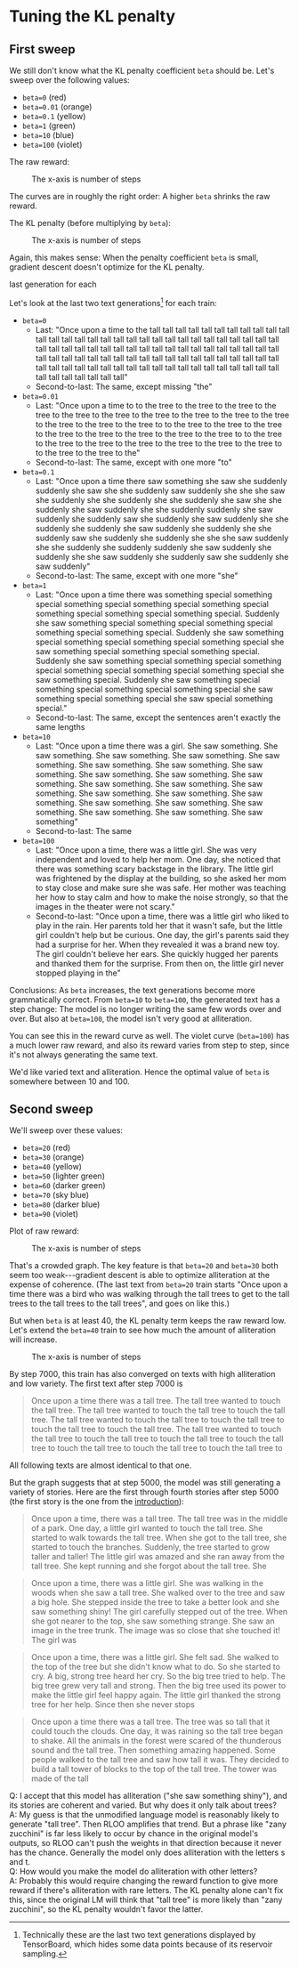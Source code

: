 # Tuning the KL penalty

## First sweep

We still don't know what the KL penalty coefficient `beta`
should be. Let's sweep over
the following values:

- `beta=0` (red)
- `beta=0.01` (orange)
- `beta=0.1` (yellow)
- `beta=1` (green)
- `beta=10` (blue)
- `beta=100` (violet)


<!--  

20241030-225813soft-crafty-quetzal-of-tolerance


20241031-000513tall-opal-silkworm-from-hell


20241031-011205greedy-scrupulous-labradoodle-of-awe


20241031-021901rough-hypnotic-bug-of-ampleness


20241031-032527quizzical-muscular-cockatoo-from-ganymede


20241031-043206optimistic-deft-starfish-of-radiance

-->


The raw reward:

<figure>
  <img src=assets/sweep_raw_reward.png alt=""/>
  <figcaption>The x-axis is number of steps</figcaption>
</figure>

The curves are in roughly the right order: A higher `beta` 
shrinks the raw reward.

The KL penalty (before multiplying by `beta`):

<figure>
  <img src=assets/sweep_kl_penalty.png alt=""/>
  <figcaption>The x-axis is number of steps</figcaption>
</figure>

Again, this makes sense: When the penalty coefficient `beta` is small,
gradient descent doesn't optimize for the KL penalty.

last generation for each

Let's look at the last two text generations[^note] for each train:

- `beta=0`
  - Last: "Once upon a time to the tall tall tall tall tall tall tall tall tall tall tall tall tall tall tall tall tall tall tall tall tall tall tall tall tall tall tall tall tall tall tall tall tall tall tall tall tall tall tall tall tall tall tall tall tall tall tall tall tall tall tall tall tall tall tall tall tall tall tall tall tall tall tall tall tall tall tall tall tall tall tall tall tall tall tall tall tall tall tall tall tall tall tall tall tall tall tall tall tall tall tall tall tall tall"
  - Second-to-last: The same, except missing "the"
- `beta=0.01`
    - Last: "Once upon a time to to the tree to the tree to the tree to the tree to the tree to the tree to the tree to the tree to the tree to the tree to the tree to the tree to the tree to to the tree to the tree to the tree to the tree to the tree to the tree to the tree to the tree to to the tree to the tree to the tree to the tree to the tree to the tree to the tree to to the tree to the tree to the"
    - Second-to-last: The same, except with one more "to"
- `beta=0.1` 
    - Last: "Once upon a time there saw something she saw she suddenly suddenly she saw she she suddenly saw suddenly she she she saw she suddenly she she suddenly she she suddenly she saw she she suddenly she saw suddenly she she suddenly suddenly she saw suddenly she suddenly saw she suddenly she saw suddenly she she suddenly she suddenly she saw suddenly she suddenly she she suddenly saw she suddenly she suddenly she she she saw suddenly she she suddenly she suddenly suddenly she saw suddenly she suddenly she she saw suddenly she suddenly saw she suddenly she saw suddenly"
    - Second-to-last: The same, except with one more "she"
- `beta=1` 
    - Last: "Once upon a time there was something special something special something special something special something special something special something special something special. Suddenly she saw something special something special something special something special something special. Suddenly she saw something special something special something special something special she saw something special something special something special. Suddenly she saw something special something special something special something special something special something special she saw something special. Suddenly she saw something special something special something special something special she saw something special something special she saw special something special."
    - Second-to-last: The same, except the sentences aren't exactly the same lengths
- `beta=10` 
    - Last: "Once upon a time there was a girl. She saw something. She saw something. She saw something. She saw something. She saw something. She saw something. She saw something. She saw something. She saw something. She saw something. She saw something. She saw something. She saw something. She saw something. She saw something. She saw something. She saw something. She saw something. She saw something. She saw something. She saw something. She saw something. She saw something"
    - Second-to-last: The same
- `beta=100`
    - Last: "Once upon a time, there was a little girl. She was very independent and loved to help her mom. One day, she noticed that there was something scary backstage in the library. The little girl was frightened by the display at the building, so she asked her mom to stay close and make sure she was safe. Her mother was teaching her how to stay calm and how to make the noise strongly, so that the images in the theater were not scary."
    - Second-to-last: "Once upon a time, there was a little girl who liked to play in the rain. Her parents told her that it wasn't safe, but the little girl couldn't help but be curious. One day, the girl's parents said they had a surprise for her. When they revealed it was a brand new toy. The girl couldn't believe her ears. She quickly hugged her parents and thanked them for the surprise. From then on, the little girl never stopped playing in the"
    
Conclusions: As `beta` increases, the text generations 
become more grammatically correct. From `beta=10` to `beta=100`, 
the generated text has a step change: The model is no
longer writing the same few words over and over. But also at `beta=100`, 
the model isn't very good at alliteration.

You can see this in the reward curve as well. The violet curve
(`beta=100`) has a much lower raw reward, and also its reward varies from 
step to step, since it's not always generating the same text.

We'd like varied text and alliteration. 
Hence the optimal value of `beta` is somewhere between 10 and 100.


## Second sweep

<!-- 

20241031-223222curvy-light-honeybee-of-bloom


20241031-233847transparent-dexterous-foxhound-of-weather


20241101-004615gorgeous-cream-jackal-of-whirlwind


20241101-015253outgoing-almond-pig-of-correction


20241101-025936mellow-positive-cougar-of-prosperity


20241101-040601defiant-eccentric-lyrebird-of-popularity


20241101-051244poised-mantis-of-unusual-hail


20241101-061920accurate-bullfrog-of-unexpected-jest

-->

We'll sweep over these values:

- `beta=20` (red)
- `beta=30` (orange)
- `beta=40` (yellow)
- `beta=50` (lighter green)
- `beta=60` (darker green)
- `beta=70` (sky blue)
- `beta=80` (darker blue)
- `beta=90` (violet)

Plot of raw reward:

<figure>
  <img src=assets/sweep2_raw_reward.png alt=""/>
  <figcaption>The x-axis is number of steps</figcaption>
</figure>

That's a crowded graph. The key feature is that 
`beta=20` and `beta=30` both seem too weak---gradient
descent is able to optimize alliteration at the expense of 
coherence. 
(The last text from `beta=20` train starts "Once upon a time there was a bird who was walking through the tall trees to get to the tall trees to the tall trees to the tall trees", and goes on like this.)

But when `beta` is at least 40, the KL penalty term keeps the raw reward low. 
Let's extend the `beta=40` train 
to see how much
the amount of alliteration
will increase.

  
<!-- 
  
20241101-225949busy-flawless-markhor-of-gallantry

-->


<figure>
  <img src=assets/extended_sweep2_raw_reward.png alt=""/>
  <figcaption>The x-axis is number of steps</figcaption>
</figure>

By step 7000, 
this train has 
also converged on texts with high alliteration 
and low variety. 
The first text after step 7000 is 
> Once upon a time there was a tall tree. The tall tree wanted to touch the tall tree. The tall tree wanted to touch the tall tree to touch the tall tree. The tall tree wanted to touch the tall tree to touch the tall tree to touch the tall tree to touch the tall tree. The tall tree wanted to touch the tall tree to touch the tall tree to touch the tall tree to touch the tall tree to touch the tall tree to touch the tall tree to touch the tall tree to

All following texts are almost identical to that one.


But the graph suggests that at step 5000, the model was still
generating a variety of stories. Here are the first through fourth stories
after step 5000 (the first story is the one from the [introduction](introduction.md#demo)):

> Once upon a time, there was a tall tree. The tall tree was in the middle of a park. One day, a little girl wanted to touch the tall tree. She started to walk towards the tall tree. When she got to the tall tree, she started to touch the branches. Suddenly, the tree started to grow taller and taller! The little girl was amazed and she ran away from the tall tree. She kept running and she forgot about the tall tree. She

> Once upon a time, there was a little girl. She was walking in the woods when she saw a tall tree. She walked over to the tree and saw a big hole. She stepped inside the tree to take a better look and she saw something shiny! The girl carefully stepped out of the tree. When she got nearer to the top, she saw something strange. She saw an image in the tree trunk. The image was so close that she touched it! The girl was

> Once upon a time, there was a little girl. She felt sad. She walked to the top of the tree but she didn't know what to do. So she started to cry. A big, strong tree heard her cry. So the big tree tried to help. The big tree grew very tall and strong. Then the big tree used its power to make the little girl feel happy again. The little girl thanked the strong tree for her help. Since then she never stops 

> Once upon a time there was a tall tree. The tree was so tall that it could touch the clouds. One day, it was raining so the tall tree began to shake. All the animals in the forest were scared of the thunderous sound and the tall tree. Then something amazing happened. Some people walked to the tall tree and saw how tall it was. They decided to build a tall tower of blocks to the top of the tall tree. The tower was made of the tall

Q: I accept that this model has alliteration ("she saw something shiny"), and its stories are coherent and varied. But why does it only talk about trees?<br>
A: My guess is that the unmodified language model is reasonably likely to generate "tall tree".
Then RLOO amplifies that trend. But a phrase like "zany zucchini" is far less likely to occur by
chance in the original model's outputs, so RLOO can't push the weights in that direction because it never 
has the chance. Generally the model only does alliteration with the letters s and t.<br>
Q: How would you make the model do alliteration with other letters?<br>
A: Probably this would require changing the reward function to give more reward if there's alliteration with rare letters. The KL penalty alone can't fix this, since the original LM will think that "tall tree" is more likely than "zany zucchini", so the KL penalty wouldn't favor the latter.


[^note]: Technically these are the last two text generations displayed
by TensorBoard, which hides some data points because of its reservoir sampling.

